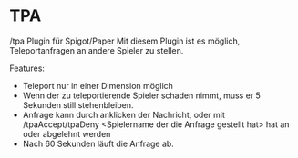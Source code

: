 # TPA
/tpa Plugin für Spigot/Paper
Mit diesem Plugin ist es möglich, Teleportanfragen an andere Spieler zu stellen.

Features:
 - Teleport nur in einer Dimension möglich
 - Wenn der zu teleportierende Spieler schaden nimmt, muss er 5 Sekunden still stehenbleiben.
 - Anfrage kann durch anklicken der Nachricht, oder mit /tpaAccept/tpaDeny \<Spielername der die Anfrage gestellt hat\> hat an oder abgelehnt werden
 - Nach 60 Sekunden läuft die Anfrage ab.
